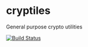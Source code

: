 cryptiles
=========

General purpose crypto utilities

[![Build Status](https://secure.travis-ci.org/hueniverse/cryptiles.png)](http://travis-ci.org/hueniverse/cryptiles)
